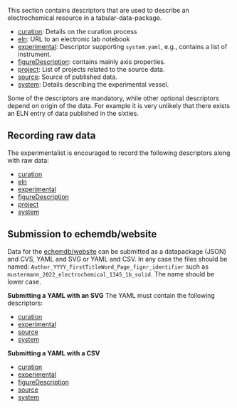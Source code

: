 This section contains descriptors that are used to describe an electrochemical resource in a tabular-data-package.
* [curation](curation.yaml): Details on the curation process
* [eln](eln.yaml): URL to an electronic lab notebook
* [experimental](experimental.yaml): Descriptor supporting `system.yaml`, e.g., contains a list of instrument.
* [figureDescription](figure_description.yaml): contains mainly axis properties.
* [project](project.yaml): List of projects related to the source data.
* [source](source.yaml): Source of published data.
* [system](system.yaml): Details describing the experimental vessel.

Some of the descriptors are mandatory, while other optional descriptors depend on origin of the data. For example it is very unlikely that there exists an ELN entry of data published in the sixties.

## Recording raw data

The experimentalist is encouraged to record the following descriptors along with raw data:

<!-- TODO: Add link and description to autotag-metadata -->
* [curation](curation.yaml)
* [eln](eln.yaml)
* [experimental](experimental.yaml)
* [figureDescription](figure_description.yaml)
* [project](project.yaml)
* [system](system.yaml)

## Submission to echemdb/website

Data for the [echemdb/website]() can be submitted as a datapackage (JSON) and CVS, YAML and SVG or YAML and CSV.
In any case the files should be named:
`Author_YYYY_FirstTitleWord_Page_fignr_identifier` such as `mustermann_2022_electrochemical_1345_1b_solid`. The name should be lower case.

**Submitting a YAML with an SVG**
The YAML must contain the following descriptors:

* [curation](curation.yaml)
* [experimental](experimental.yaml)
* [source](source.yaml)
* [system](system.yaml)

**Submitting a YAML with a CSV**

* [curation](curation.yaml)
* [experimental](experimental.yaml)
* [figureDescription](figure_description.yaml)
* [source](source.yaml)
* [system](system.yaml)  
